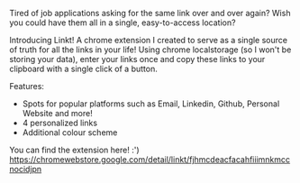 Tired of job applications asking for the same link over and over again? Wish you could have them all in a single, easy-to-access location?

Introducing Linkt! A chrome extension I created to serve as a single source of truth for all the links in your life! Using chrome localstorage (so I won't be storing your data), enter your links once and copy these links to your clipboard with a single click of a button.

Features:
- Spots for popular platforms such as Email, Linkedin, Github, Personal Website and more!
- 4 personalized links
- Additional colour scheme

You can find the extension here! :')
https://chromewebstore.google.com/detail/linkt/fjhmcdeacfacahfiiimnkmccnocidjpn
